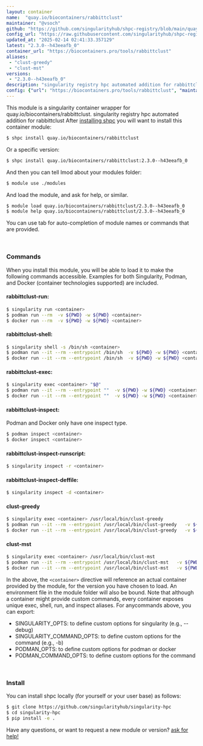 ```yaml
---
layout: container
name:  "quay.io/biocontainers/rabbittclust"
maintainer: "@vsoch"
github: "https://github.com/singularityhub/shpc-registry/blob/main/quay.io/biocontainers/rabbittclust/container.yaml"
config_url: "https://raw.githubusercontent.com/singularityhub/shpc-registry/main/quay.io/biocontainers/rabbittclust/container.yaml"
updated_at: "2025-02-14 02:41:33.357129"
latest: "2.3.0--h43eeafb_0"
container_url: "https://biocontainers.pro/tools/rabbittclust"
aliases:
 - "clust-greedy"
 - "clust-mst"
versions:
 - "2.3.0--h43eeafb_0"
description: "singularity registry hpc automated addition for rabbittclust"
config: {"url": "https://biocontainers.pro/tools/rabbittclust", "maintainer": "@vsoch", "description": "singularity registry hpc automated addition for rabbittclust", "latest": {"2.3.0--h43eeafb_0": "sha256:feeaa2726438a1397e73513c99469d77a09eb55a7b97612f0f599e1c4763c145"}, "tags": {"2.3.0--h43eeafb_0": "sha256:feeaa2726438a1397e73513c99469d77a09eb55a7b97612f0f599e1c4763c145"}, "docker": "quay.io/biocontainers/rabbittclust", "aliases": {"clust-greedy": "/usr/local/bin/clust-greedy", "clust-mst": "/usr/local/bin/clust-mst"}}
---
```


This module is a singularity container wrapper for quay.io/biocontainers/rabbittclust.
singularity registry hpc automated addition for rabbittclust
After [installing shpc](#install) you will want to install this container module:


```bash
$ shpc install quay.io/biocontainers/rabbittclust
```

Or a specific version:

```bash
$ shpc install quay.io/biocontainers/rabbittclust:2.3.0--h43eeafb_0
```

And then you can tell lmod about your modules folder:

```bash
$ module use ./modules
```

And load the module, and ask for help, or similar.

```bash
$ module load quay.io/biocontainers/rabbittclust/2.3.0--h43eeafb_0
$ module help quay.io/biocontainers/rabbittclust/2.3.0--h43eeafb_0
```

You can use tab for auto-completion of module names or commands that are provided.

<br>

### Commands

When you install this module, you will be able to load it to make the following commands accessible.
Examples for both Singularity, Podman, and Docker (container technologies supported) are included.

#### rabbittclust-run:

```bash
$ singularity run <container>
$ podman run --rm  -v ${PWD} -w ${PWD} <container>
$ docker run --rm  -v ${PWD} -w ${PWD} <container>
```

#### rabbittclust-shell:

```bash
$ singularity shell -s /bin/sh <container>
$ podman run --it --rm --entrypoint /bin/sh  -v ${PWD} -w ${PWD} <container>
$ docker run --it --rm --entrypoint /bin/sh  -v ${PWD} -w ${PWD} <container>
```

#### rabbittclust-exec:

```bash
$ singularity exec <container> "$@"
$ podman run --it --rm --entrypoint ""  -v ${PWD} -w ${PWD} <container> "$@"
$ docker run --it --rm --entrypoint ""  -v ${PWD} -w ${PWD} <container> "$@"
```

#### rabbittclust-inspect:

Podman and Docker only have one inspect type.

```bash
$ podman inspect <container>
$ docker inspect <container>
```

#### rabbittclust-inspect-runscript:

```bash
$ singularity inspect -r <container>
```

#### rabbittclust-inspect-deffile:

```bash
$ singularity inspect -d <container>
```


#### clust-greedy

```bash
$ singularity exec <container> /usr/local/bin/clust-greedy
$ podman run --it --rm --entrypoint /usr/local/bin/clust-greedy   -v ${PWD} -w ${PWD} <container> -c " $@"
$ docker run --it --rm --entrypoint /usr/local/bin/clust-greedy   -v ${PWD} -w ${PWD} <container> -c " $@"
```


#### clust-mst

```bash
$ singularity exec <container> /usr/local/bin/clust-mst
$ podman run --it --rm --entrypoint /usr/local/bin/clust-mst   -v ${PWD} -w ${PWD} <container> -c " $@"
$ docker run --it --rm --entrypoint /usr/local/bin/clust-mst   -v ${PWD} -w ${PWD} <container> -c " $@"
```



In the above, the `<container>` directive will reference an actual container provided
by the module, for the version you have chosen to load. An environment file in the
module folder will also be bound. Note that although a container
might provide custom commands, every container exposes unique exec, shell, run, and
inspect aliases. For anycommands above, you can export:

 - SINGULARITY_OPTS: to define custom options for singularity (e.g., --debug)
 - SINGULARITY_COMMAND_OPTS: to define custom options for the command (e.g., -b)
 - PODMAN_OPTS: to define custom options for podman or docker
 - PODMAN_COMMAND_OPTS: to define custom options for the command

<br>

### Install

You can install shpc locally (for yourself or your user base) as follows:

```bash
$ git clone https://github.com/singularityhub/singularity-hpc
$ cd singularity-hpc
$ pip install -e .
```

Have any questions, or want to request a new module or version? [ask for help!](https://github.com/singularityhub/singularity-hpc/issues)